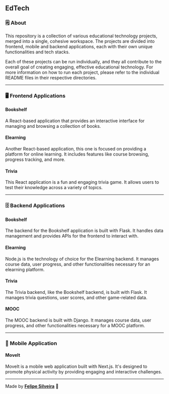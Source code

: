 ## EdTech

### 🗒️ About
This repository is a collection of various educational technology projects, merged into a single, cohesive workspace. The projects are divided into frontend, mobile and backend applications, each with their own unique functionalities and tech stacks.

Each of these projects can be run individually, and they all contribute to the overall goal of creating engaging, effective educational technology. For more information on how to run each project, please refer to the individual README files in their respective directories.

---
### 🖥️ Frontend Applications
#### Bookshelf
A React-based application that provides an interactive interface for managing and browsing a collection of books.

#### Elearning
Another React-based application, this one is focused on providing a platform for online learning. It includes features like course browsing, progress tracking, and more.

#### Trivia
This React application is a fun and engaging trivia game. It allows users to test their knowledge across a variety of topics.

---
### 🗄️ Backend Applications
#### Bookshelf
The backend for the Bookshelf application is built with Flask. It handles data management and provides APIs for the frontend to interact with.

#### Elearning
Node.js is the technology of choice for the Elearning backend. It manages course data, user progress, and other functionalities necessary for an elearning platform.

#### Trivia
The Trivia backend, like the Bookshelf backend, is built with Flask. It manages trivia questions, user scores, and other game-related data.

#### MOOC
The MOOC backend is built with Django. It manages course data, user progress, and other functionalities necessary for a MOOC platform.

---
### 📱 Mobile Application
#### MoveIt
MoveIt is a mobile web application built with Next.js. It's designed to promote physical activity by providing engaging and interactive challenges.

---

Made by 
    <tr>
    <td align="center"><a href="https://github.com/sziafs"><b>Felipe Silveira</b></a> 🤙<br /></td>
    <tr>
